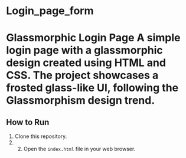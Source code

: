 # Login_page_form
# Glassmorphic Login Page  A simple login page with a glassmorphic design created using HTML and CSS. The project showcases a frosted glass-like UI, following the Glassmorphism design trend. 
## How to Run  
1. Clone this repository.
2. 2. Open the `index.html` file in your web browser.    
